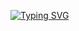 [![Typing SVG](https://readme-typing-svg.demolab.com?font=Baloo+Bhaijaan+2&pause=1000&color=FF0606&random=false&width=435&lines=Yo%2C+I+am+Mobark+%F0%9F%91%8B%F0%9F%8F%BD;I+am+a+Software+Engineer+%F0%9F%91%A8%F0%9F%8F%BD%E2%80%8D%F0%9F%92%BB)](https://git.io/typing-svg)
